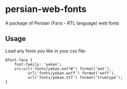 # persian-web-fonts
A package of Persian (Farsi - RTL language) web fonts

## Usage
Load any fonts you like in your css file:
```
@font-face {
    font-family: 'yekan’;
    src:url('fonts/yekan.eot?#’) format(‘eot’),    
          url('fonts/yekan.woff') format('woff'),
          url(‘fonts/yekan.ttf’) format(‘truetype’); 
}
```
